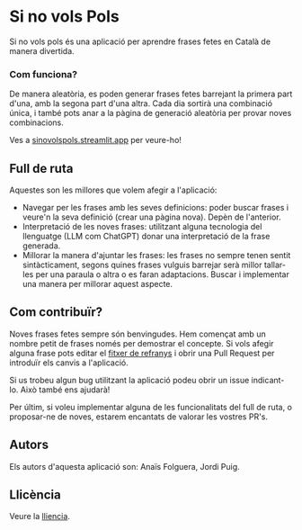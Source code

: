 # Si no vols Pols

Si no vols pols és una aplicació per aprendre frases fetes en Català de manera divertida.

### Com funciona?

De manera aleatòria, es poden generar frases fetes barrejant la primera part d'una, amb la segona part d'una altra. Cada dia sortirà una combinació única, i també pots anar a la pàgina de generació aleatòria per provar noves combinacions.

Ves a [sinovolspols.streamlit.app](sinovolspols.streamlit.app) per veure-ho!

## Full de ruta

Aquestes son les millores que volem afegir a l'aplicació:

* Navegar per les frases amb les seves definicions: poder buscar frases i veure'n la seva definició (crear una pàgina nova). Depèn de l'anterior.
* Interpretació de les noves frases: utilitzant alguna tecnologia del llenguatge (LLM com ChatGPT) donar una interpretació de la frase generada.
* Millorar la manera d'ajuntar les frases: les frases no sempre tenen sentit sintàcticament, segons quines frases vulguis barrejar serà millor tallar-les per una paraula o altra o es faran adaptacions. Buscar i implementar una manera per millorar aquest aspecte.

## Com contribuïr?

Noves frases fetes sempre són benvingudes. Hem començat amb un nombre petit de frases només per demostrar el concepte. Si vols afegir alguna frase pots editar el [fitxer de refranys](refranys.csv) i obrir una Pull Request per introduïr els canvis a l'aplicació.

Si us trobeu algun bug utilitzant la aplicació podeu obrir un issue indicant-lo. Això també ens ajudarà!

Per últim, si voleu implementar alguna de les funcionalitats del full de ruta, o proposar-ne de noves, estarem encantats de valorar les vostres PR's.

## Autors

Els autors d'aquesta aplicació son: Anaïs Folguera, Jordi Puig.

## Llicència

Veure la [lliencia](LICENSE).
